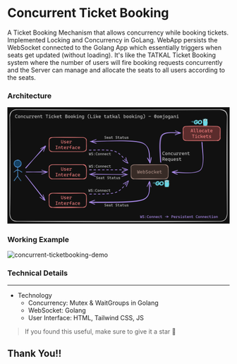 # Concurrent Ticket Booking
A Ticket Booking Mechanism that allows concurrency while booking tickets. Implemented Locking and Concurrency in GoLang. 
WebApp persists the WebSocket connected to the Golang App which essentially triggers when seats get updated (without loading).
It's like the TATKAL Ticket Booking system where the number of users will fire booking requests concurrently and the Server can manage and allocate the seats to all users according to the seats.

### Architecture
![architectural_figure](https://github.com/omjogani/concurrent-ticket-booking/blob/master/Concurrent-ticket-booking.png?raw=true "Architectural Figure")

### Working Example
   
![concurrent-ticketbooking-demo](https://github.com/omjogani/concurrent-ticket-booking/assets/72139914/18c81613-b208-4d57-9562-81ac4b43b117)



### Technical Details

---
- Technology
    - Concurrency: Mutex & WaitGroups in Golang
    - WebSocket: Golang
    - User Interface: HTML, Tailwind CSS, JS 


>If you found this useful, make sure to give it a star 🌟
## Thank You!!
